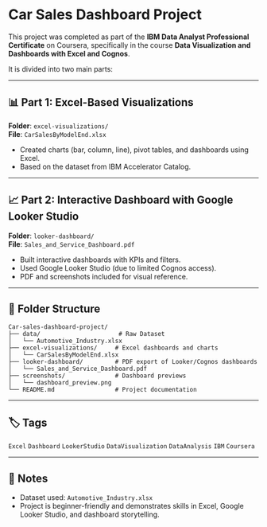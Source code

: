 # Car Sales Dashboard Project

This project was completed as part of the **IBM Data Analyst Professional Certificate** on Coursera, specifically in the course **Data Visualization and Dashboards with Excel and Cognos**.

It is divided into two main parts:

---

## 📊 Part 1: Excel-Based Visualizations

**Folder**: `excel-visualizations/`  
**File**: `CarSalesByModelEnd.xlsx`

- Created charts (bar, column, line), pivot tables, and dashboards using Excel.
- Based on the dataset from IBM Accelerator Catalog.

---

## 📈 Part 2: Interactive Dashboard with Google Looker Studio

**Folder**: `looker-dashboard/`  
**File**: `Sales_and_Service_Dashboard.pdf`

- Built interactive dashboards with KPIs and filters.
- Used Google Looker Studio (due to limited Cognos access).
- PDF and screenshots included for visual reference.

---

## 📁 Folder Structure

```
Car-sales-dashboard-project/
├── data/                      # Raw Dataset
│   └── Automotive_Industry.xlsx
├── excel-visualizations/     # Excel dashboards and charts
│   └── CarSalesByModelEnd.xlsx
├── looker-dashboard/         # PDF export of Looker/Cognos dashboards
│   └── Sales_and_Service_Dashboard.pdf
├── screenshots/              # Dashboard previews
│   └── dashboard_preview.png
└── README.md                 # Project documentation
```

---

## 🏷️ Tags

`Excel` `Dashboard` `LookerStudio` `DataVisualization` `DataAnalysis` `IBM` `Coursera`

---

## 📌 Notes

- Dataset used: `Automotive_Industry.xlsx`
- Project is beginner-friendly and demonstrates skills in Excel, Google Looker Studio, and dashboard storytelling.
